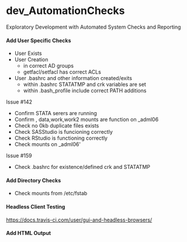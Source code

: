 # dev_AutomationChecks
Exploratory Development with Automated System Checks and Reporting

#### Add User Specific Checks
- User Exists <br/>
- User Creation <br/>
  - in correct AD groups <br/>
  - getfacl/setfacl has correct ACLs <br/>
- User .bashrc and other information created/exits <br/>
  - within .bashrc STATATMP and crk variables are set <br/>
  - within .bash_profile include correct PATH additions <br/>

Issue #142 <br/>
- Confirm STATA serers are running<br/>
- Confirm <org>, data,work,work2 mounts are function on _adml06<br/>
- Check no 0kb duplicate files exists<br/>
- Check SASStudio is funcioning correctly<br/>
- Check RStudio is functioning correctly<br/>
- Check mounts on _adml06'<br/>

Issue #159 <br/>
- Check .bashrc for existence/defined crk and STATATMP <br/>


#### Add Directory Checks
- Check mounts from /etc/fstab <br/>

#### Headless Client Testing
https://docs.travis-ci.com/user/gui-and-headless-browsers/

#### Add HTML Output
